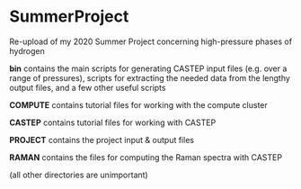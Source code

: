# SummerProject
Re-upload of my 2020 Summer Project concerning high-pressure phases of hydrogen

**bin** contains the main scripts for generating CASTEP input files (e.g. over a range of pressures), scripts for extracting the needed data from the lengthy output files, and a few other useful scripts

**COMPUTE** contains tutorial files for working with the compute cluster

**CASTEP** contains tutorial files for working with CASTEP

**PROJECT** contains the project input & output files

**RAMAN** contains the files for computing the Raman spectra with CASTEP

(all other directories are unimportant)
